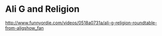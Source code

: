 # Ali G and Religion

http://www.funnyordie.com/videos/0518a0731a/ali-g-religion-roundtable-from-aligshow_fan
